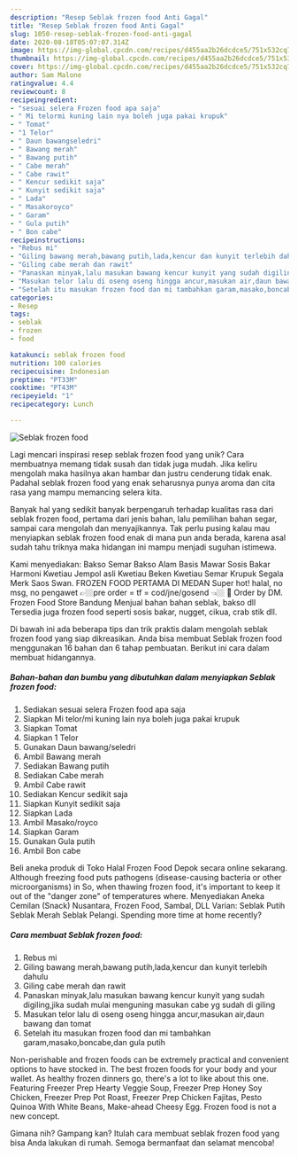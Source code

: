 ```yaml
---
description: "Resep Seblak frozen food Anti Gagal"
title: "Resep Seblak frozen food Anti Gagal"
slug: 1050-resep-seblak-frozen-food-anti-gagal
date: 2020-08-18T05:07:07.314Z
image: https://img-global.cpcdn.com/recipes/d455aa2b26dcdce5/751x532cq70/seblak-frozen-food-foto-resep-utama.jpg
thumbnail: https://img-global.cpcdn.com/recipes/d455aa2b26dcdce5/751x532cq70/seblak-frozen-food-foto-resep-utama.jpg
cover: https://img-global.cpcdn.com/recipes/d455aa2b26dcdce5/751x532cq70/seblak-frozen-food-foto-resep-utama.jpg
author: Sam Malone
ratingvalue: 4.4
reviewcount: 8
recipeingredient:
- "sesuai selera Frozen food apa saja"
- " Mi telormi kuning lain nya boleh juga pakai krupuk"
- " Tomat"
- "1 Telor"
- " Daun bawangseledri"
- " Bawang merah"
- " Bawang putih"
- " Cabe merah"
- " Cabe rawit"
- " Kencur sedikit saja"
- " Kunyit sedikit saja"
- " Lada"
- " Masakoroyco"
- " Garam"
- " Gula putih"
- " Bon cabe"
recipeinstructions:
- "Rebus mi"
- "Giling bawang merah,bawang putih,lada,kencur dan kunyit terlebih dahulu"
- "Giling cabe merah dan rawit"
- "Panaskan minyak,lalu masukan bawang kencur kunyit yang sudah digiling,jika sudah mulai menguning masukan cabe yg sudah di giling"
- "Masukan telor lalu di oseng oseng hingga ancur,masukan air,daun bawang dan tomat"
- "Setelah itu masukan frozen food dan mi tambahkan garam,masako,boncabe,dan gula putih"
categories:
- Resep
tags:
- seblak
- frozen
- food

katakunci: seblak frozen food 
nutrition: 100 calories
recipecuisine: Indonesian
preptime: "PT33M"
cooktime: "PT43M"
recipeyield: "1"
recipecategory: Lunch

---
```



![Seblak frozen food](https://img-global.cpcdn.com/recipes/d455aa2b26dcdce5/751x532cq70/seblak-frozen-food-foto-resep-utama.jpg)

Lagi mencari inspirasi resep seblak frozen food yang unik? Cara membuatnya memang tidak susah dan tidak juga mudah. Jika keliru mengolah maka hasilnya akan hambar dan justru cenderung tidak enak. Padahal seblak frozen food yang enak seharusnya punya aroma dan cita rasa yang mampu memancing selera kita.

Banyak hal yang sedikit banyak berpengaruh terhadap kualitas rasa dari seblak frozen food, pertama dari jenis bahan, lalu pemilihan bahan segar, sampai cara mengolah dan menyajikannya. Tak perlu pusing kalau mau menyiapkan seblak frozen food enak di mana pun anda berada, karena asal sudah tahu triknya maka hidangan ini mampu menjadi suguhan istimewa.

Kami menyediakan: Bakso Semar Bakso Alam Basis Mawar Sosis Bakar Harmoni Kwetiau Jempol asli Kwetiau Beken Kwetiau Semar Krupuk Segala Merk Saos Swan. FROZEN FOOD PERTAMA DI MEDAN Super hot! halal, no msg, no pengawet 👉🏼pre order = tf = cod/jne/gosend 👈🏼 💌 Order by DM. Frozen Food Store Bandung Menjual bahan bahan seblak, bakso dll Tersedia juga frozen food seperti sosis bakar, nugget, cikua, crab stik dll.


Di bawah ini ada beberapa tips dan trik praktis dalam mengolah seblak frozen food yang siap dikreasikan. Anda bisa membuat Seblak frozen food menggunakan 16 bahan dan 6 tahap pembuatan. Berikut ini cara dalam membuat hidangannya.

<!--inarticleads1-->

##### Bahan-bahan dan bumbu yang dibutuhkan dalam menyiapkan Seblak frozen food:

1. Sediakan sesuai selera Frozen food apa saja
1. Siapkan  Mi telor/mi kuning lain nya boleh juga pakai krupuk
1. Siapkan  Tomat
1. Siapkan 1 Telor
1. Gunakan  Daun bawang/seledri
1. Ambil  Bawang merah
1. Sediakan  Bawang putih
1. Sediakan  Cabe merah
1. Ambil  Cabe rawit
1. Sediakan  Kencur sedikit saja
1. Siapkan  Kunyit sedikit saja
1. Siapkan  Lada
1. Ambil  Masako/royco
1. Siapkan  Garam
1. Gunakan  Gula putih
1. Ambil  Bon cabe


Beli aneka produk di Toko Halal Frozen Food Depok secara online sekarang. Although freezing food puts pathogens (disease-causing bacteria or other microorganisms) in So, when thawing frozen food, it&#39;s important to keep it out of the &#34;danger zone&#34; of temperatures where. Menyediakan Aneka Cemilan (Snack) Nusantara, Frozen Food, Sambal, DLL Varian: Seblak Putih Seblak Merah Seblak Pelangi. Spending more time at home recently? 

<!--inarticleads2-->

##### Cara membuat Seblak frozen food:

1. Rebus mi
1. Giling bawang merah,bawang putih,lada,kencur dan kunyit terlebih dahulu
1. Giling cabe merah dan rawit
1. Panaskan minyak,lalu masukan bawang kencur kunyit yang sudah digiling,jika sudah mulai menguning masukan cabe yg sudah di giling
1. Masukan telor lalu di oseng oseng hingga ancur,masukan air,daun bawang dan tomat
1. Setelah itu masukan frozen food dan mi tambahkan garam,masako,boncabe,dan gula putih


Non-perishable and frozen foods can be extremely practical and convenient options to have stocked in. The best frozen foods for your body and your wallet. As healthy frozen dinners go, there&#39;s a lot to like about this one. Featuring Freezer Prep Hearty Veggie Soup, Freezer Prep Honey Soy Chicken, Freezer Prep Pot Roast, Freezer Prep Chicken Fajitas, Pesto Quinoa With White Beans, Make-ahead Cheesy Egg. Frozen food is not a new concept. 

Gimana nih? Gampang kan? Itulah cara membuat seblak frozen food yang bisa Anda lakukan di rumah. Semoga bermanfaat dan selamat mencoba!
